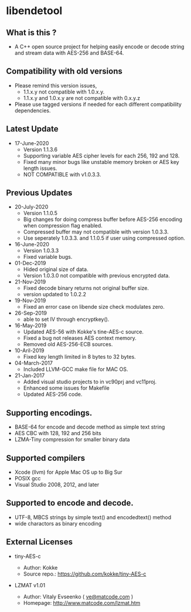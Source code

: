 # libendetool

## What is this ?

* A C++ open source project for helping easily encode or decode string and stream data with AES-256 and BASE-64.

## Compatibility with old versions
* Please remind this version issues,
  * 1.1.x.y not compatible with 1.0.x.y. 
  * 1.1.x.y and 1.0.x.y are not compatible with 0.x.y.z
* Please use tagged versions if needed for each different compatibility dependencies.

## Latest Update

* 17-June-2020
	- Version 1.1.3.6
	- Supporting variable AES cipher levels for each 256, 192 and 128.
	- Fixed many minor bugs like unstable memory broken or AES key length issues.
	- NOT COMPATIBLE with v1.0.3.3.

## Previous Updates 

* 20-July-2020
  - Version 1.1.0.5
  - Big changes for doing compress buffer before AES-256 encoding when compression flag enabled.
  - Compressed buffer may not compatible with version 1.0.3.3.
  - Use seperately 1.0.3.3. and 1.1.0.5 if user using compressed option. 
* 16-June-2020
	- Version 1.0.3.3
	- Fixed variable bugs.
* 01-Dec-2019
    - Hided original size of data.
	- Version 1.0.3.0 not compatible with previous encrypted data.
* 21-Nov-2019
    - Fixed decode binary returns not original buffer size.
	- version updated to 1.0.2.2
* 19-Nov-2019
    - Fixed an error case on libende size check modulates zero.
* 26-Sep-2019
    - able to set IV through encryptkey(). 
* 16-May-2019
    - Updated AES-56 with Kokke's tine-AES-c source.
    - Fixed a bug not releases AES context memory.
    - Removed old AES-256-ECB sources.
* 10-Aril-2019
    - Fixed key length limited in 8 bytes to 32 bytes.
* 04-March-2017
    - Included LLVM-GCC make file for MAC OS.
* 21-Jan-2017
    - Added visual studio projects to in vc90prj and vc11proj.
    - Enhanced some issues for Makefile
    - Updated AES-256 code.

## Supporting encodings.

* BASE-64 for encode and decode method as simple text string
* AES CBC with 128, 192 and 256 bits
* LZMA-Tiny compression for smaller binary data

## Supported compilers 

* Xcode (llvm) for Apple Mac OS up to Big Sur
* POSIX gcc
* Visual Studio 2008, 2012, and later

## Supported to encode and decode.

* UTF-8, MBCS strings by simple text() and encodedtext() method
* wide charactors as binary encoding

## External Licenses

* tiny-AES-c
    - Author: Kokke
    - Source repo.: https://github.com/kokke/tiny-AES-c

* LZMAT v1.01
    - Author: Vitaly Evseenko ( ve@matcode.com )
    - Homepage: http://www.matcode.com/lzmat.htm
